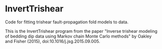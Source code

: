 # InvertTrishear
Code for fitting trishear fault-propagation fold models to data.

This is the InvertTrishear program from the paper "Inverse trishear modeling of bedding dip data using Markov chain Monte Carlo methods" 
by Oakley and Fisher (2015), doi:10.1016/j.jsg.2015.09.005.
